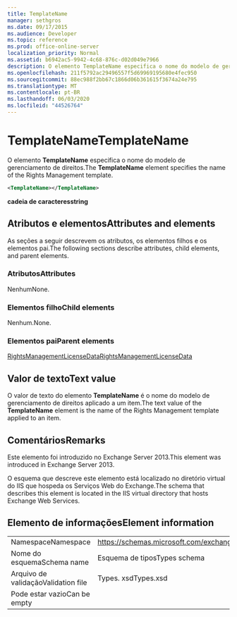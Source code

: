```yaml
---
title: TemplateName
manager: sethgros
ms.date: 09/17/2015
ms.audience: Developer
ms.topic: reference
ms.prod: office-online-server
localization_priority: Normal
ms.assetid: b6942ac5-9942-4c68-876c-d02d049e7966
description: O elemento TemplateName especifica o nome do modelo de gerenciamento de direitos.
ms.openlocfilehash: 211f5792ac29496557f5d69969195680e4fec950
ms.sourcegitcommit: 88ec988f2bb67c1866d06b361615f3674a24e795
ms.translationtype: MT
ms.contentlocale: pt-BR
ms.lasthandoff: 06/03/2020
ms.locfileid: "44526764"
---
```

# <a name="templatename"></a><span data-ttu-id="d3e13-103">TemplateName</span><span class="sxs-lookup"><span data-stu-id="d3e13-103">TemplateName</span></span>

<span data-ttu-id="d3e13-104">O elemento **TemplateName** especifica o nome do modelo de gerenciamento de direitos.</span><span class="sxs-lookup"><span data-stu-id="d3e13-104">The **TemplateName** element specifies the name of the Rights Management template.</span></span> 
  
```XML
<TemplateName></TemplateName>
```

 <span data-ttu-id="d3e13-105">**cadeia de caracteres**</span><span class="sxs-lookup"><span data-stu-id="d3e13-105">**string**</span></span>
## <a name="attributes-and-elements"></a><span data-ttu-id="d3e13-106">Atributos e elementos</span><span class="sxs-lookup"><span data-stu-id="d3e13-106">Attributes and elements</span></span>

<span data-ttu-id="d3e13-107">As seções a seguir descrevem os atributos, os elementos filhos e os elementos pai.</span><span class="sxs-lookup"><span data-stu-id="d3e13-107">The following sections describe attributes, child elements, and parent elements.</span></span>
  
### <a name="attributes"></a><span data-ttu-id="d3e13-108">Atributos</span><span class="sxs-lookup"><span data-stu-id="d3e13-108">Attributes</span></span>

<span data-ttu-id="d3e13-109">Nenhum</span><span class="sxs-lookup"><span data-stu-id="d3e13-109">None.</span></span>
  
### <a name="child-elements"></a><span data-ttu-id="d3e13-110">Elementos filho</span><span class="sxs-lookup"><span data-stu-id="d3e13-110">Child elements</span></span>

<span data-ttu-id="d3e13-111">Nenhum.</span><span class="sxs-lookup"><span data-stu-id="d3e13-111">None.</span></span>
  
### <a name="parent-elements"></a><span data-ttu-id="d3e13-112">Elementos pai</span><span class="sxs-lookup"><span data-stu-id="d3e13-112">Parent elements</span></span>

[<span data-ttu-id="d3e13-113">RightsManagementLicenseData</span><span class="sxs-lookup"><span data-stu-id="d3e13-113">RightsManagementLicenseData</span></span>](rightsmanagementlicensedata.md)
  
## <a name="text-value"></a><span data-ttu-id="d3e13-114">Valor de texto</span><span class="sxs-lookup"><span data-stu-id="d3e13-114">Text value</span></span>

<span data-ttu-id="d3e13-115">O valor de texto do elemento **TemplateName** é o nome do modelo de gerenciamento de direitos aplicado a um item.</span><span class="sxs-lookup"><span data-stu-id="d3e13-115">The text value of the **TemplateName** element is the name of the Rights Management template applied to an item.</span></span> 
  
## <a name="remarks"></a><span data-ttu-id="d3e13-116">Comentários</span><span class="sxs-lookup"><span data-stu-id="d3e13-116">Remarks</span></span>

<span data-ttu-id="d3e13-117">Este elemento foi introduzido no Exchange Server 2013.</span><span class="sxs-lookup"><span data-stu-id="d3e13-117">This element was introduced in Exchange Server 2013.</span></span>
  
<span data-ttu-id="d3e13-118">O esquema que descreve este elemento está localizado no diretório virtual do IIS que hospeda os Serviços Web do Exchange.</span><span class="sxs-lookup"><span data-stu-id="d3e13-118">The schema that describes this element is located in the IIS virtual directory that hosts Exchange Web Services.</span></span>
  
## <a name="element-information"></a><span data-ttu-id="d3e13-119">Elemento de informações</span><span class="sxs-lookup"><span data-stu-id="d3e13-119">Element information</span></span>

|||
|:-----|:-----|
|<span data-ttu-id="d3e13-120">Namespace</span><span class="sxs-lookup"><span data-stu-id="d3e13-120">Namespace</span></span>  <br/> |https://schemas.microsoft.com/exchange/services/2006/types  <br/> |
|<span data-ttu-id="d3e13-121">Nome do esquema</span><span class="sxs-lookup"><span data-stu-id="d3e13-121">Schema name</span></span>  <br/> |<span data-ttu-id="d3e13-122">Esquema de tipos</span><span class="sxs-lookup"><span data-stu-id="d3e13-122">Types schema</span></span>  <br/> |
|<span data-ttu-id="d3e13-123">Arquivo de validação</span><span class="sxs-lookup"><span data-stu-id="d3e13-123">Validation file</span></span>  <br/> |<span data-ttu-id="d3e13-124">Types. xsd</span><span class="sxs-lookup"><span data-stu-id="d3e13-124">Types.xsd</span></span>  <br/> |
|<span data-ttu-id="d3e13-125">Pode estar vazio</span><span class="sxs-lookup"><span data-stu-id="d3e13-125">Can be empty</span></span>  <br/> ||
   

